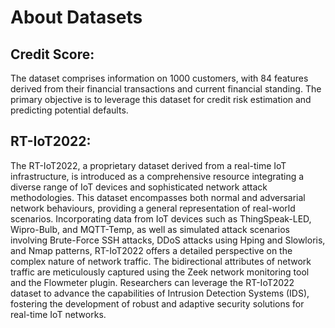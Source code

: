 # About Datasets #

## Credit Score: ##
The dataset comprises information on 1000 customers, with 84 features derived from their financial transactions and current financial standing. The primary objective is to leverage this dataset for credit risk estimation and predicting potential defaults.


## RT-IoT2022: ##
The RT-IoT2022, a proprietary dataset derived from a real-time IoT infrastructure, is introduced as a comprehensive resource integrating a diverse range of IoT devices and sophisticated network attack methodologies. This dataset encompasses both normal and adversarial network behaviours, providing a general representation of real-world scenarios. Incorporating data from IoT devices such as ThingSpeak-LED, Wipro-Bulb, and MQTT-Temp, as well as simulated attack scenarios involving Brute-Force SSH attacks, DDoS attacks using Hping and Slowloris, and Nmap patterns, RT-IoT2022 offers a detailed perspective on the complex nature of network traffic. The bidirectional attributes of network traffic are meticulously captured using the Zeek network monitoring tool and the Flowmeter plugin. Researchers can leverage the RT-IoT2022 dataset to advance the capabilities of Intrusion Detection Systems (IDS), fostering the development of robust and adaptive security solutions for real-time IoT networks.
